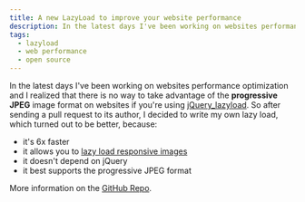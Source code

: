 ```yaml
---
title: A new LazyLoad to improve your website performance
description: In the latest days I've been working on websites performance optimization and I realized that there is no way to take advantage of the progressive JPEG image format on websites if you're using jQuery_lazyload from Mika Tuupola, so I decided to write my own lazy load, which turned to be better for multiple reasons.
tags:
  - lazyload
  - web performance
  - open source
---
```


In the latest days I've been working on websites performance optimization and I realized that there is no way to take advantage of the **progressive JPEG** image format on websites if you're using [jQuery_lazyload](https://github.com/tuupola/jquery_lazyload "Mika Tuupola"). So after sending a pull request to its author, I decided to write my own lazy load, which turned out to be better, because:

* it's 6x faster
* it allows you to [lazy load responsive images](./lazy-load-responsive-images-srcset)
* it doesn't depend on jQuery
* it best supports the progressive JPEG format

More information on the [GitHub Repo](https://github.com/verlok/vanilla-lazyload).
